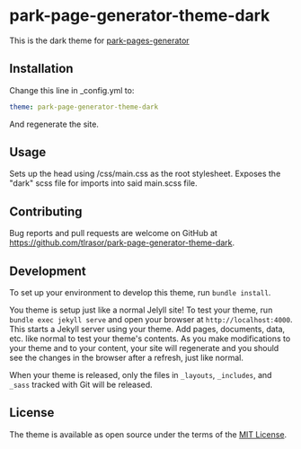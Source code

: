 # park-page-generator-theme-dark

This is the dark theme for [park-pages-generator](https://github.com/tlrasor/park-page-generator)

## Installation

Change this line in _config.yml to:

```yaml
theme: park-page-generator-theme-dark
```

And regenerate the site.

## Usage

Sets up the head using /css/main.css as the root stylesheet. Exposes the "dark" scss file for imports into said main.scss file.

## Contributing

Bug reports and pull requests are welcome on GitHub at https://github.com/tlrasor/park-page-generator-theme-dark. 

## Development

To set up your environment to develop this theme, run `bundle install`.

You theme is setup just like a normal Jelyll site! To test your theme, run `bundle exec jekyll serve` and open your browser at `http://localhost:4000`. This starts a Jekyll server using your theme. Add pages, documents, data, etc. like normal to test your theme's contents. As you make modifications to your theme and to your content, your site will regenerate and you should see the changes in the browser after a refresh, just like normal.

When your theme is released, only the files in `_layouts`, `_includes`, and `_sass` tracked with Git will be released.

## License

The theme is available as open source under the terms of the [MIT License](http://opensource.org/licenses/MIT).

